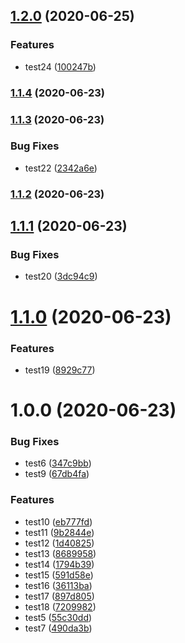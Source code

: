 ## [1.2.0](https://github.com/cognitivim/release-workflow-demo/compare/v1.1.4...v1.2.0) (2020-06-25)


### Features

* test24 ([100247b](https://github.com/cognitivim/release-workflow-demo/commit/100247bb66703f8d75a1b91932091311a5c356a4))

### [1.1.4](https://github.com/cognitivim/release-workflow-demo/compare/v1.1.3...v1.1.4) (2020-06-23)

### [1.1.3](https://github.com/cognitivim/release-workflow-demo/compare/v1.1.2...v1.1.3) (2020-06-23)


### Bug Fixes

* test22 ([2342a6e](https://github.com/cognitivim/release-workflow-demo/commit/2342a6efeab0554922d7cbeedfe7b51f8fe17c6a))

### [1.1.2](https://github.com/cognitivim/release-workflow-demo/compare/v1.1.1...v1.1.2) (2020-06-23)

## [1.1.1](https://github.com/cognitivim/release-workflow-demo/compare/v1.1.0...v1.1.1) (2020-06-23)


### Bug Fixes

* test20 ([3dc94c9](https://github.com/cognitivim/release-workflow-demo/commit/3dc94c9f2b21c6dc93105a648b09d01e5f388033))

# [1.1.0](https://github.com/cognitivim/release-workflow-demo/compare/v1.0.0...v1.1.0) (2020-06-23)


### Features

* test19 ([8929c77](https://github.com/cognitivim/release-workflow-demo/commit/8929c7765a36cc7f8b4c4e9a26d2f42d69359161))

# 1.0.0 (2020-06-23)


### Bug Fixes

* test6 ([347c9bb](https://github.com/cognitivim/release-workflow-demo/commit/347c9bbe4729f9495f16f865e6cd33cb33cdcf73))
* test9 ([67db4fa](https://github.com/cognitivim/release-workflow-demo/commit/67db4fa1bb7923c95c720e3e02613dff4385757c))


### Features

* test10 ([eb777fd](https://github.com/cognitivim/release-workflow-demo/commit/eb777fdd893ab3d4b960bbbaace4eeee69104765))
* test11 ([9b2844e](https://github.com/cognitivim/release-workflow-demo/commit/9b2844e03dbc5c3161fa9b8c87184cdd8eaf32f1))
* test12 ([1d40825](https://github.com/cognitivim/release-workflow-demo/commit/1d40825b62574b0cfc7332e4fb659e2275b01c26))
* test13 ([8689958](https://github.com/cognitivim/release-workflow-demo/commit/86899586de9109e0d65f037c46024da8818b8fc9))
* test14 ([1794b39](https://github.com/cognitivim/release-workflow-demo/commit/1794b394897dc5e0d95c55172f85550c5be66d86))
* test15 ([591d58e](https://github.com/cognitivim/release-workflow-demo/commit/591d58e9f9c5837bae48d15ace9ba1c6bd04eeb5))
* test16 ([36113ba](https://github.com/cognitivim/release-workflow-demo/commit/36113ba843ff7944de680fb54215137ebdcb6d9f))
* test17 ([897d805](https://github.com/cognitivim/release-workflow-demo/commit/897d805986997525fc20d8b332020bc1381c9c2c))
* test18 ([7209982](https://github.com/cognitivim/release-workflow-demo/commit/720998244a3896d870c58f6d0a42dd94185536a6))
* test5 ([55c30dd](https://github.com/cognitivim/release-workflow-demo/commit/55c30dd3fbc14fdab6017dfa036d93e62e4f6aed))
* test7 ([490da3b](https://github.com/cognitivim/release-workflow-demo/commit/490da3bf508edee1954ca8d9e06b2c6f12afa954))
